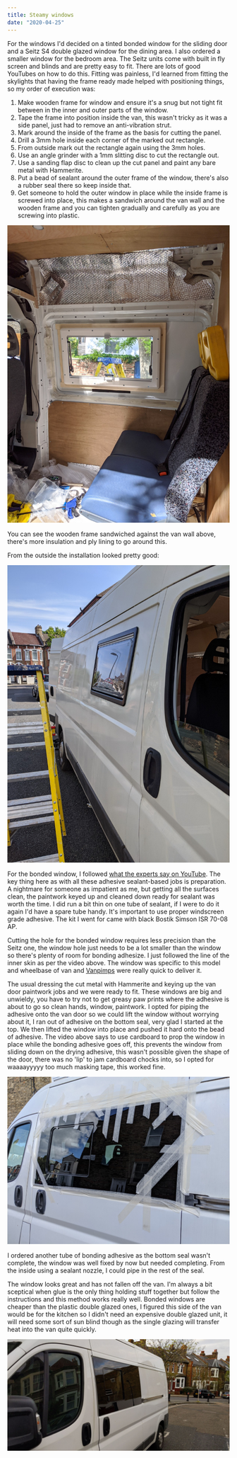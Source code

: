 ```yaml
---
title: Steamy windows
date: "2020-04-25"
---
```


For the windows I'd decided on a tinted bonded window for the sliding door and a Seitz S4 double glazed window for the dining area.
I also ordered a smaller window for the bedroom area. The Seitz units come with built in fly screen and blinds and are pretty easy to fit. There are lots of good YouTubes on how to do this. Fitting was painless, I'd learned from fitting the skylights that having the frame ready made helped with positioning things, so my order of execution was:

1. Make wooden frame for window and ensure it's a snug but not tight fit between in the inner and outer parts of the window.
2. Tape the frame into position inside the van, this wasn't tricky as it was a side panel, just had to remove an anti-vibration strut.
3. Mark around the inside of the frame as the basis for cutting the panel.
4. Drill a 3mm hole inside each corner of the marked out rectangle.
5. From outside mark out the rectangle again using the 3mm holes.
6. Use an angle grinder with a 1mm slitting disc to cut the rectangle out.
7. Use a sanding flap disc to clean up the cut panel and paint any bare metal with Hammerite.
8. Put a bead of sealant around the outer frame of the window, there's also a rubber seal there so keep inside that.
9. Get someone to hold the outer window in place while the inside frame is screwed into place, this makes a sandwich around the van wall and the wooden frame and you can tighten gradually and carefully as you are screwing into plastic.

![Seitz S4 inside](seitz-s4-inside.jpg)

You can see the wooden frame sandwiched against the van wall above, there's more insulation and ply lining to go around this. 

From the outside the installation looked pretty good:

![Seitz S4 outside](seitz-s4-outside.jpg)

For the bonded window, I followed [what the experts say on YouTube](https://www.youtube.com/watch?v=nBFGg1jyp1c&feature=youtu.be). The key thing here as with all these adhesive sealant-based jobs is preparation. A nightmare for someone as impatient as me, but getting all the surfaces clean, the paintwork keyed up and cleaned down ready for sealant was worth the time. I did run a bit thin on one tube of sealant, if I were to do it again I'd have a spare tube handy. It's important to use proper windscreen grade adhesive. The kit I went for came with black Bostik Simson ISR 70-08 AP.

Cutting the hole for the bonded window requires less precision than the Seitz one, the window hole just needs to be a lot smaller than the window so there's plenty of room for bonding adhesize. I just followed the line of the inner skin as per the video above. The window was specific to this model and wheelbase of van and [Vanpimps](https://www.vanpimps.co.uk) were really quick to deliver it.

The usual dressing the cut metal with Hammerite and keying up the van door paintwork jobs and we were ready to fit.
These windows are big and unwieldy, you have to try not to get greasy paw prints where the adhesive is about to go so clean hands, window, paintwork.
I opted for piping the adhesive onto the van door so we could lift the window without worrying about it, I ran out of adhesive on the bottom seal, very glad I started at the top. 
We then lifted the window into place and pushed it hard onto the bead of adhesive. The video above says to use cardboard to prop the window in place while the bonding adhesive goes off, this prevents the window from sliding down on the drying adhesive, this wasn't possible given the shape of the door, there was no 'lip' to jam cardboard chocks into, so I opted for waaaayyyyy too much masking tape, this worked fine.

![Bonded window taped into place](bonded-window-taped.jpg)

I ordered another tube of bonding adhesive as the bottom seal wasn't complete, the window was well fixed by now but needed completing. From the inside using a sealant nozzle, I could pipe in the rest of the seal.

The window looks great and has not fallen off the van. I'm always a bit sceptical when glue is the only thing holding stuff together but follow the instructions and this method works really well. Bonded windows are cheaper than the plastic double glazed ones, I figured this side of the van would be for the kitchen so I didn't need an expensive double glazed unit, it will need some sort of sun blind though as the single glazing will transfer heat into the van quite quickly.

![Bonded window finished](bonded-window-finished.jpg)
